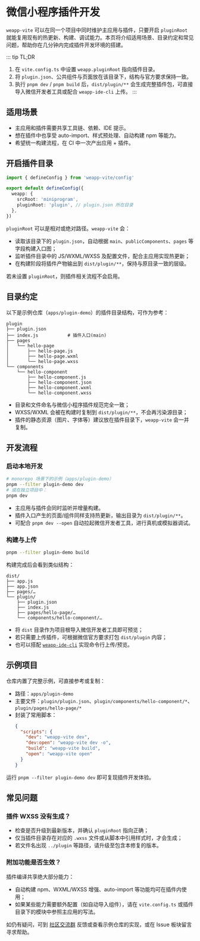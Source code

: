 # 微信小程序插件开发

`weapp-vite` 可以在同一个项目中同时维护主应用与插件，只要开启 `pluginRoot` 就能复用现有的热更新、构建、调试能力。本页将介绍适用场景、目录约定和常见问题，帮助你在几分钟内完成插件开发环境的搭建。

::: tip TL;DR

1. 在 `vite.config.ts` 中设置 `weapp.pluginRoot` 指向插件目录。
2. 将 `plugin.json`、公共组件与页面放在该目录下，结构与官方要求保持一致。
3. 执行 `pnpm dev` / `pnpm build` 后，`dist/plugin/**` 会生成完整插件包，可直接导入微信开发者工具或配合 `weapp-ide-cli` 上传。
   :::

## 适用场景

- 主应用和插件需要共享工具链、依赖、IDE 提示。
- 想在插件中也享受 auto-import、样式预处理、自动构建 npm 等能力。
- 希望统一构建流程，在 CI 中一次产出应用 + 插件。

## 开启插件目录

```ts [vite.config.mts]
import { defineConfig } from 'weapp-vite/config'

export default defineConfig({
  weapp: {
    srcRoot: 'miniprogram',
    pluginRoot: 'plugin', // plugin.json 所在目录
  },
})
```

`pluginRoot` 可以是相对或绝对路径。`weapp-vite` 会：

- 读取该目录下的 `plugin.json`，自动根据 `main`、`publicComponents`、`pages` 等字段构建入口图；
- 监听插件目录中的 JS/WXML/WXSS 及配置文件，配合主应用实现热更新；
- 在构建阶段将插件产物输出到 `dist/plugin/**`，保持与原目录一致的层级。

若未设置 `pluginRoot`，则插件相关流程不会启用。

## 目录约定

以下是示例仓库（`apps/plugin-demo`）的插件目录结构，可作为参考：

```text
plugin
├── plugin.json
├── index.js           # 插件入口(main)
├── pages
│   └── hello-page
│       ├── hello-page.js
│       ├── hello-page.wxml
│       └── hello-page.wxss
└── components
    └── hello-component
        ├── hello-component.js
        ├── hello-component.json
        ├── hello-component.wxml
        └── hello-component.wxss
```

- 目录和文件命名与微信小程序插件规范完全一致；
- WXSS/WXML 会被在构建时复制到 `dist/plugin/**`，不会再污染源目录；
- 插件的静态资源（图片、字体等）建议放在插件目录下，`weapp-vite` 会一并复制。

## 开发流程

### 启动本地开发

```sh
# monorepo 场景下的示例（apps/plugin-demo）
pnpm --filter plugin-demo dev
# 或在独立项目中：
pnpm dev
```

- 主应用与插件会同时监听并增量构建。
- 插件入口产生的页面/组件同样支持热更新，输出目录为 `dist/plugin/**`。
- 可配合 `pnpm dev --open` 自动拉起微信开发者工具，进行真机或模拟器调试。

### 构建与上传

```sh
pnpm --filter plugin-demo build
```

构建完成后会看到类似结构：

```text
dist/
├── app.js
├── app.json
├── pages/…
└── plugin/
    ├── plugin.json
    ├── index.js
    ├── pages/hello-page/…
    └── components/hello-component/…
```

- 将 `dist` 目录作为项目根导入微信开发者工具即可预览；
- 若只需要上传插件，可根据微信官方要求打包 `dist/plugin` 内容；
- 也可以搭配 [`weapp-ide-cli`](https://github.com/weapp-vite/weapp-vite/tree/main/packages/weapp-ide-cli) 实现命令行上传/预览。

## 示例项目

仓库内置了完整示例，可直接参考或复制：

- 路径：`apps/plugin-demo`
- 主要文件：`plugin/plugin.json`、`plugin/components/hello-component/*`、`plugin/pages/hello-page/*`
- 封装了常用脚本：
  ```json
  {
    "scripts": {
      "dev": "weapp-vite dev",
      "dev:open": "weapp-vite dev -o",
      "build": "weapp-vite build",
      "open": "weapp-vite open"
    }
  }
  ```

运行 `pnpm --filter plugin-demo dev` 即可复现插件开发体验。

## 常见问题

### 插件 WXSS 没有生成？

- 检查是否升级到最新版本，并确认 `pluginRoot` 指向正确；
- 仅当插件目录存在对应的 `.wxss` 文件或从脚本中引用样式时，才会生成；
- 若文件名出现 `../plugin` 等路径，请升级至包含本修复的版本。

### 附加功能是否生效？

插件编译共享绝大部分能力：

- 自动构建 npm、WXML/WXSS 增强、auto-import 等功能均可在插件内使用；
- 如果某些能力需要额外配置（如自动导入组件），请在 `vite.config.ts` 或插件目录下的模块中参照主应用的写法。

如仍有疑问，可到 [社区交流群](/community/group) 反馈或查看示例仓库的实现，或在 Issue 板块留言寻求帮助。
